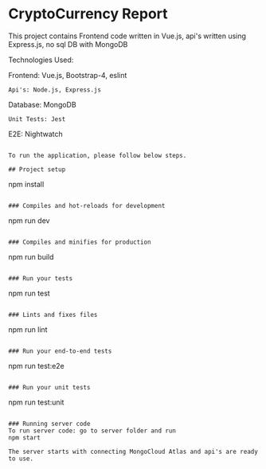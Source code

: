 # CryptoCurrency Report

This project contains Frontend code written in Vue.js, api's written using Express.js, no sql DB with MongoDB

Technologies Used:

Frontend: Vue.js, Bootstrap-4, eslint
```
Api's: Node.js, Express.js
```
Database: MongoDB
```
Unit Tests: Jest
```
E2E: Nightwatch
```

To run the application, please follow below steps.

## Project setup
```
npm install
```

### Compiles and hot-reloads for development
```
npm run dev
```

### Compiles and minifies for production
```
npm run build
```

### Run your tests
```
npm run test
```

### Lints and fixes files
```
npm run lint
```

### Run your end-to-end tests
```
npm run test:e2e
```

### Run your unit tests
```
npm run test:unit
```

### Running server code
To run server code: go to server folder and run
npm start

The server starts with connecting MongoCloud Atlas and api's are ready to use.